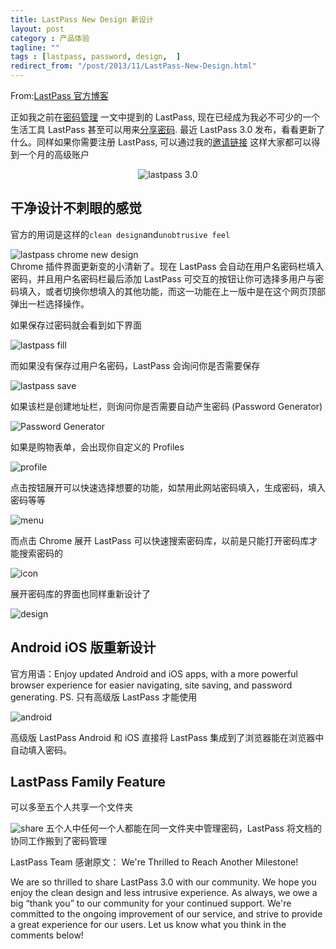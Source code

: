 ```yaml
---
title: LastPass New Design 新设计
layout: post
category : 产品体验
tagline: ""
tags : [lastpass, password, design,  ]
redirect_from: "/post/2013/11/LastPass-New-Design.html"
---
```


From:[LastPass 官方博客](http://blog.lastpass.com/2013/11/lastpass-30-is-here-new-design-new.html)

正如我之前在[密码管理](http://www.einverne.tk/2013/04/manage-password.html) 一文中提到的 LastPass, 现在已经成为我必不可少的一个生活工具 LastPass 甚至可以用来[分享密码](http://www.einverne.tk/2013/06/lastpass-share-password.html). 最近 LastPass 3.0 发布，看看更新了什么。同样如果你需要注册 LastPass, 可以通过我的[邀请链接](https://lastpass.com/f?1284546 ) 这样大家都可以得到一个月的高级账户
<div style="text-align:center;">
<img src="https://2.bp.blogspot.com/-Cof-gyEEeIE/UmfHSJq-rUI/AAAAAAAABhI/LBBun1zeh9k/s1600/30_RGB.png" alt="lastpass 3.0">
</div>

## 干净设计不刺眼的感觉

官方的用词是这样的`clean design`and`unobtrusive feel`
<div>
<img src="https://lh5.googleusercontent.com/-kOt9Nc_jPK0/Unh9QaecsmI/AAAAAAAAZbs/jUu7JShhmcc/w537-h544-no/lastpass_newdesign.jpg" alt="lastpass chrome new design">
</div>
Chrome 插件界面更新变的小清新了。现在 LastPass 会自动在用户名密码栏填入密码，并且用户名密码栏最后添加 LastPass 可交互的按钮让你可选择多用户与密码填入，或者切换你想填入的其他功能，而这一功能在上一版中是在这个网页顶部弹出一栏选择操作。

如果保存过密码就会看到如下界面

![lastpass fill](https://1.bp.blogspot.com/-TLFFORzZX6w/UmbF2z4LABI/AAAAAAAABgU/uO9rEgaeqnI/s1600/lastpassfillmenu.png)

而如果没有保存过用户名密码，LastPass 会询问你是否需要保存

![lastpass save](https://3.bp.blogspot.com/-mK30D0mIFS4/UmbF9-u-WdI/AAAAAAAABgg/EnM1PY20JTM/s320/savesite.png)

如果该栏是创建地址栏，则询问你是否需要自动产生密码 (Password Generator)

![Password Generator](https://3.bp.blogspot.com/-cQWw7ZEQDrA/UmbGNIA4FoI/AAAAAAAABgw/enVtITPzLvY/s320/generatepassword.png)

如果是购物表单，会出现你自定义的 Profiles

![profile](https://2.bp.blogspot.com/-JgXdUtojHrQ/UmbF52v4eaI/AAAAAAAABgY/cq6syyZJfW4/s320/addanaddress.png)

点击按钮展开可以快速选择想要的功能，如禁用此网站密码填入，生成密码，填入密码等等

![menu](https://1.bp.blogspot.com/-C-wAlNP-L8g/Une73_g4UPI/AAAAAAAABik/JCO41hDcT1w/s320/openmenu1.png)

而点击 Chrome 展开 LastPass 可以快速搜索密码库，以前是只能打开密码库才能搜索密码的

![icon](https://1.bp.blogspot.com/-di7iPsh3Whk/UnQpU8uf-bI/AAAAAAAABiU/DckrBKczzTo/s1600/iconmenu.png)

展开密码库的界面也同样重新设计了

![design](https://4.bp.blogspot.com/-0MprIxQf0jk/UmbFvJQHVLI/AAAAAAAABgA/elFRpkp939E/s400/features-centralizeyourdata.png)


## Android iOS 版重新设计
官方用语：Enjoy updated Android and iOS apps, with a more powerful browser experience for easier navigating, site saving, and password generating. PS. 只有高级版 LastPass 才能使用

![android](https://lh3.googleusercontent.com/-ZVaJjUn4-5E/Unh9S2zEy4I/AAAAAAAAZb0/DEBLq-Fbz7o/s640/lastpass_android_ios.jpg)

高级版 LastPass Android 和 iOS 直接将 LastPass 集成到了浏览器能在浏览器中自动填入密码。

## LastPass Family Feature
可以多至五个人共享一个文件夹

![share](https://lh4.googleusercontent.com/-LFIGt7Kzgxc/Unh9sQ9QB9I/AAAAAAAAZb8/ZC7Yh5Ffdx4/s640/lastpass_familyshare.png)
五个人中任何一个人都能在同一文件夹中管理密码，LastPass 将文档的协同工作搬到了密码管理

LastPass Team 感谢原文：
We're Thrilled to Reach Another Milestone!

We are so thrilled to share LastPass 3.0 with our community. We hope you enjoy the clean design and less intrusive experience. As always, we owe a big “thank you” to our community for your continued support. We're committed to the ongoing improvement of our service, and strive to  provide a great experience for our users. Let us know what you think in the comments below!
